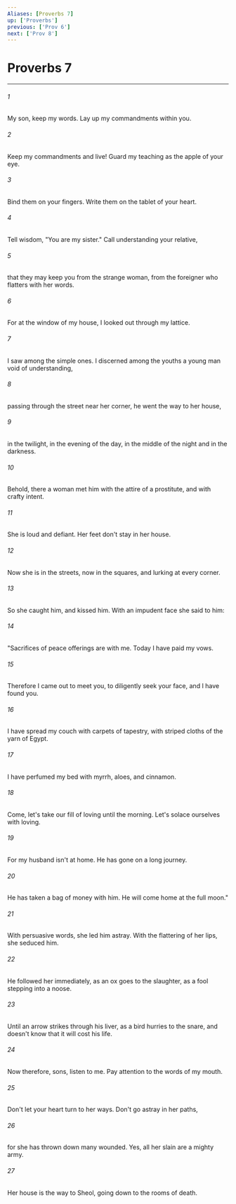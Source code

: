 ```yaml
---
Aliases: [Proverbs 7]
up: ['Proverbs']
previous: ['Prov 6']
next: ['Prov 8']
---
```

# Proverbs 7
***





###### 1 

My son, keep my words. Lay up my commandments within you. 



###### 2 

Keep my commandments and live! Guard my teaching as the apple of your eye. 



###### 3 

Bind them on your fingers. Write them on the tablet of your heart. 



###### 4 

Tell wisdom, "You are my sister." Call understanding your relative, 



###### 5 

that they may keep you from the strange woman, from the foreigner who flatters with her words. 



###### 6 

For at the window of my house, I looked out through my lattice. 



###### 7 

I saw among the simple ones. I discerned among the youths a young man void of understanding, 



###### 8 

passing through the street near her corner, he went the way to her house, 



###### 9 

in the twilight, in the evening of the day, in the middle of the night and in the darkness. 



###### 10 

Behold, there a woman met him with the attire of a prostitute, and with crafty intent. 



###### 11 

She is loud and defiant. Her feet don't stay in her house. 



###### 12 

Now she is in the streets, now in the squares, and lurking at every corner. 



###### 13 

So she caught him, and kissed him. With an impudent face she said to him: 



###### 14 

"Sacrifices of peace offerings are with me. Today I have paid my vows. 



###### 15 

Therefore I came out to meet you, to diligently seek your face, and I have found you. 



###### 16 

I have spread my couch with carpets of tapestry, with striped cloths of the yarn of Egypt. 



###### 17 

I have perfumed my bed with myrrh, aloes, and cinnamon. 



###### 18 

Come, let's take our fill of loving until the morning. Let's solace ourselves with loving. 



###### 19 

For my husband isn't at home. He has gone on a long journey. 



###### 20 

He has taken a bag of money with him. He will come home at the full moon." 



###### 21 

With persuasive words, she led him astray. With the flattering of her lips, she seduced him. 



###### 22 

He followed her immediately, as an ox goes to the slaughter, as a fool stepping into a noose. 



###### 23 

Until an arrow strikes through his liver, as a bird hurries to the snare, and doesn't know that it will cost his life. 



###### 24 

Now therefore, sons, listen to me. Pay attention to the words of my mouth. 



###### 25 

Don't let your heart turn to her ways. Don't go astray in her paths, 



###### 26 

for she has thrown down many wounded. Yes, all her slain are a mighty army. 



###### 27 

Her house is the way to Sheol, going down to the rooms of death.
